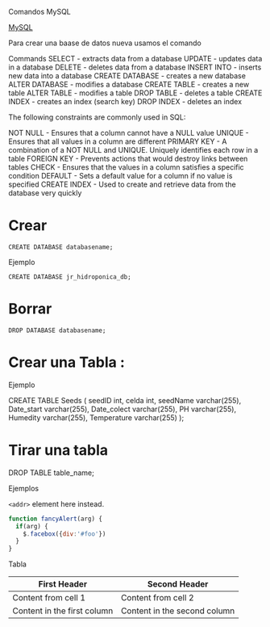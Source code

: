 Comandos MySQL 



[MySQL](https://dev.mysql.com/doc/mysql-shell/8.0/en/mysql-shell-commands.html)

Para crear una baase de datos nueva usamos el comando 




Commands
SELECT - extracts data from a database
UPDATE - updates data in a database
DELETE - deletes data from a database
INSERT INTO - inserts new data into a database
CREATE DATABASE - creates a new database
ALTER DATABASE - modifies a database
CREATE TABLE - creates a new table
ALTER TABLE - modifies a table
DROP TABLE - deletes a table
CREATE INDEX - creates an index (search key)
DROP INDEX - deletes an index


The following constraints are commonly used in SQL:

NOT NULL - Ensures that a column cannot have a NULL value
UNIQUE - Ensures that all values in a column are different
PRIMARY KEY - A combination of a NOT NULL and UNIQUE. Uniquely identifies each row in a table
FOREIGN KEY - Prevents actions that would destroy links between tables
CHECK - Ensures that the values in a column satisfies a specific condition
DEFAULT - Sets a default value for a column if no value is specified
CREATE INDEX - Used to create and retrieve data from the database very quickly



# Crear 

```
CREATE DATABASE databasename;
```
Ejemplo 

```
CREATE DATABASE jr_hidroponica_db;
```

# Borrar 
```
DROP DATABASE databasename;
```

# Crear una Tabla  :


Ejemplo 

CREATE TABLE Seeds
(
seedID int,
celda int,
seedName varchar(255),
Date_start varchar(255),
Date_colect varchar(255),
PH varchar(255),
Humedity varchar(255),
Temperature  varchar(255)
);


# Tirar una tabla 

DROP TABLE table_name;





Ejemplos 


`<addr>` element here instead.



```javascript
function fancyAlert(arg) {
  if(arg) {
    $.facebox({div:'#foo'})
  }
}
```


Tabla 

First Header | Second Header
------------ | -------------
Content from cell 1 | Content from cell 2
Content in the first column | Content in the second column

